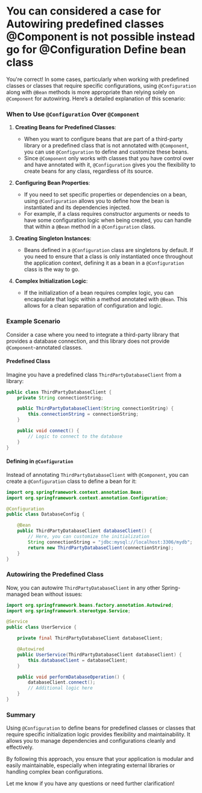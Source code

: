 # You can considered a case for Autowiring predefined classes @Component is not possible instead go for @Configuration Define bean class

You're correct! In some cases, particularly when working with predefined classes or classes that require specific configurations, using `@Configuration` along with `@Bean` methods is more appropriate than relying solely on `@Component` for autowiring. Here’s a detailed explanation of this scenario:

### When to Use `@Configuration` Over `@Component`

1. **Creating Beans for Predefined Classes**:
   - When you want to configure beans that are part of a third-party library or a predefined class that is not annotated with `@Component`, you can use `@Configuration` to define and customize these beans.
   - Since `@Component` only works with classes that you have control over and have annotated with it, `@Configuration` gives you the flexibility to create beans for any class, regardless of its source.

2. **Configuring Bean Properties**:
   - If you need to set specific properties or dependencies on a bean, using `@Configuration` allows you to define how the bean is instantiated and its dependencies injected.
   - For example, if a class requires constructor arguments or needs to have some configuration logic when being created, you can handle that within a `@Bean` method in a `@Configuration` class.

3. **Creating Singleton Instances**:
   - Beans defined in a `@Configuration` class are singletons by default. If you need to ensure that a class is only instantiated once throughout the application context, defining it as a bean in a `@Configuration` class is the way to go.

4. **Complex Initialization Logic**:
   - If the initialization of a bean requires complex logic, you can encapsulate that logic within a method annotated with `@Bean`. This allows for a clean separation of configuration and logic.

### Example Scenario

Consider a case where you need to integrate a third-party library that provides a database connection, and this library does not provide `@Component`-annotated classes.

#### Predefined Class

Imagine you have a predefined class `ThirdPartyDatabaseClient` from a library:

```java
public class ThirdPartyDatabaseClient {
    private String connectionString;

    public ThirdPartyDatabaseClient(String connectionString) {
        this.connectionString = connectionString;
    }

    public void connect() {
        // Logic to connect to the database
    }
}
```

#### Defining in `@Configuration`

Instead of annotating `ThirdPartyDatabaseClient` with `@Component`, you can create a `@Configuration` class to define a bean for it:

```java
import org.springframework.context.annotation.Bean;
import org.springframework.context.annotation.Configuration;

@Configuration
public class DatabaseConfig {

    @Bean
    public ThirdPartyDatabaseClient databaseClient() {
        // Here, you can customize the initialization
        String connectionString = "jdbc:mysql://localhost:3306/mydb";
        return new ThirdPartyDatabaseClient(connectionString);
    }
}
```

### Autowiring the Predefined Class

Now, you can autowire `ThirdPartyDatabaseClient` in any other Spring-managed bean without issues:

```java
import org.springframework.beans.factory.annotation.Autowired;
import org.springframework.stereotype.Service;

@Service
public class UserService {

    private final ThirdPartyDatabaseClient databaseClient;

    @Autowired
    public UserService(ThirdPartyDatabaseClient databaseClient) {
        this.databaseClient = databaseClient;
    }

    public void performDatabaseOperation() {
        databaseClient.connect();
        // Additional logic here
    }
}
```

### Summary

Using `@Configuration` to define beans for predefined classes or classes that require specific initialization logic provides flexibility and maintainability. It allows you to manage dependencies and configurations cleanly and effectively. 

By following this approach, you ensure that your application is modular and easily maintainable, especially when integrating external libraries or handling complex bean configurations.

Let me know if you have any questions or need further clarification!